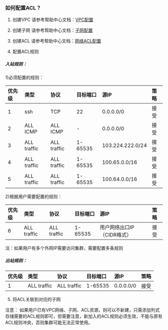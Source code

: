 ### 如何配置ACL？


1. 创建VPC
请参考帮助中心文档：[VPC配置](/documentation/Networking/Virtual-Private-Cloud/Operation-Guide/VPC-Configuration.md)

2. 创建子网
请参考帮助中心文档：[子网配置](/documentation/Networking/Virtual-Private-Cloud/Operation-Guide/Subnet-Configuration.md)

3. 创建ACL
请参考帮助中心文档：[网络ACL配置](/documentation/Networking/Virtual-Private-Cloud/Operation-Guide/Network-ACL-Configuration.md)

4. 配置ACL规则

##### 入站规则：
1)必须配置的规则：

优先级|类型|	协议|	目标端口|	源IP|	策略
:---|:---|:---|:---|:---|:---
1	|ssh	|TCP	|22	|0.0.0.0/0|	接受
2	|ALL ICMP|ALL ICMP	|-	|0.0.0.0/0|	接受
3	|ALL traffic|	ALL traffic	|1-65535	|103.224.222.0/24|	接受
4	|ALL traffic	|ALL traffic	|1-65535	|100.65.0.0/16	|接受
5	|ALL traffic	|ALL traffic	|1-65535	|100.64.0.0/16	|接受

2)根据用户需要配置的规则：

优先级|类型|	协议|	目标端口|	源IP|	策略
:---|:---|:---|:---|:---|:---
6	|ALL traffic|	ALL traffic	|1-65535	|用户网络出口IP（CIDR格式）|	接受

注：如果用户有多个外网IP需要访问集群，需要配置多条规则

##### 出站规则：
优先级|类型|	协议|	目标端口|	源IP|	策略
:---|:---|:---|:---|:---|:---
1	|ALL traffic|	ALL traffic	|1-65535	|0.0.0.0/0|	接受

5. 将ACL关联到对应的子网

注意：
如果用户已有VPC网络、子网、ACL资源，则可以不新建，只需添加列式存储需要的ACL规则即可，但需要注意，新加入的ACL规则必须生效，不能与原有ACL规则冲突，否则集群可能无法正常使用。
